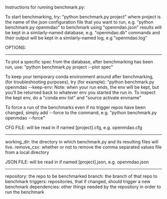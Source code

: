 Instructions for running benchmark.py:


To start benchmarking, try:
"python benchmark.py project"
where project is the name of the json configuration file that you want to run, e.g.
"python benchmark.py openmdao" to benchmark using "openmdao.json"
results will be kept in a similarly-named database, e.g. "openmdao.db"
commands and their output will be kept in a similarly-named log, e.g "openmdao.log"


OPTIONS:
________

To plot a specific spec from the database, after benchmarking has been run, use:
"python benchmark.py project --plot spec"

To keep your temporary conda environment around after benchmarking,
(for troubleshooting purposes), try (for example):
"python benchmark.py openmdao --keep-env:
Note: when your run ends, the env will be kept, but you'll be returned back
to whatever env you started the run in.
To inspect the kept env, do a "conda env list"
and "source activate envname"

To force a run of the benchmarks even if no trigger repos have been changed,
simply add --force to the command, e.g. "python benchmark.py openmdao --force"


CFG FILE:  will be read in if named [project].cfg, e.g. openmdao.cfg
_________
working_dir:  the directory in which benchmark.py and its resulting files will live.
remove_csv:  whether or not to remove the comma separated values file from a local directory


JSON FILE:  will be read in if named [project].json, e.g. openmdao.json
__________
repository:  the repo to be benchmarked
branch:  the branch of that repo to benchmark
triggers:  repositories, that if changed, should trigger a new benchmark
dependencies:  other things needed by the repository in order to run the benchmark
